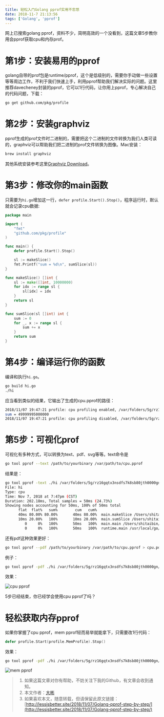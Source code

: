 ```yaml
---
title: 轻松入门Golang pprof实用不忽悠
date: 2018-11-7 21:13:56
tags: ['Golang', 'pprof']
---
```


网上已搜索golang pprof，资料不少，简明高效的一个没看到，这篇文章5步教你用会pprof获取cpu和内存prof。



# 第1步：安装易用的pprof

golang自带的prof包是runtime/pprof，这个是低级别的，需要你手动做一些设置等等周边工作，不利于我们快速上手，利用pprof帮助我们解决实际的问题。这里推荐davecheney封装的pprof，它可以1行代码，让你用上pprof，专心解决自己的代码问题，下载：

```bash
go get github.com/pkg/profile
```

<!--more-->

# 第2步：安装graphviz

pprof生成的prof文件时二进制的，需要把这个二进制的文件转换为我们人类可读的，graphviz可以帮助我们把二进制的prof文件转换为图像。Mac安装：

```bash
brew install graphviz
```

其他系统安装参考这里[Graphviz Download](https://www.graphviz.org/download/)。

# 第3步：修改你的main函数

只需要为`hi.go`增加这一行，`defer profile.Start().Stop()`，程序运行时，默认就会记录cpu数据: 

```go
package main

import (
	"fmt"
	"github.com/pkg/profile"
)

func main() {
	defer profile.Start().Stop()

	sl := makeSlice()
	fmt.Printf("sum = %d\n", sumSlice(sl))
}

func makeSlice() []int {
	sl := make([]int, 10000000)
	for idx := range sl {
		sl[idx] = idx
	}
	return sl
}

func sumSlice(sl []int) int {
	sum := 0
	for _, x := range sl {
		sum += x
	}
	return sum
}
```



# 第4步：编译运行你的函数

编译和执行`hi.go`。

```bash
go build hi.go
./hi
```

应当看到类似的结果，它输出了生成的cpu.pprof的路径：

```bash
2018/11/07 19:47:21 profile: cpu profiling enabled, /var/folders/5g/rz16gqtx3nsdfs7k8sb80jth0000gn/T/profile046201825/cpu.pprof
sum = 49999995000000
2018/11/07 19:47:21 profile: cpu profiling disabled, /var/folders/5g/rz16gqtx3nsdfs7k8sb80jth0000gn/T/profile046201825/cpu.pprof
```

# 第5步：可视化prof

可视化有多种方式，可以转换为text、pdf、svg等等。text命令是

```bash
go tool pprof --text /path/to/yourbinary /var/path/to/cpu.pprof
```

结果是：

```bash
go tool pprof -text ./hi /var/folders/5g/rz16gqtx3nsdfs7k8sb80jth0000gn/T/profile046201825/cpu.pprof
File: hi
Type: cpu
Time: Nov 7, 2018 at 7:47pm (CST)
Duration: 202.18ms, Total samples = 50ms (24.73%)
Showing nodes accounting for 50ms, 100% of 50ms total
      flat  flat%   sum%        cum   cum%
      40ms 80.00% 80.00%       40ms 80.00%  main.makeSlice /Users/shitaibin/go/src/github.com/shitaibin/awesome/hi.go
      10ms 20.00%   100%       10ms 20.00%  main.sumSlice /Users/shitaibin/go/src/github.com/shitaibin/awesome/hi.go
         0     0%   100%       50ms   100%  main.main /Users/shitaibin/go/src/github.com/shitaibin/awesome/hi.go
         0     0%   100%       50ms   100%  runtime.main /usr/local/go/src/runtime/proc.go
```

还有pdf这种效果更好：

```bash
go tool pprof --pdf /path/to/yourbinary /var/path/to/cpu.pprof > cpu.pdf
```

例子：

```bash
go tool pprof -pdf ./hi /var/folders/5g/rz16gqtx3nsdfs7k8sb80jth0000gn/T/profile046201825/cpu.pprof > cpu.pdf
```

效果：

![cpu pprof](http://img.lessisbetter.site/2018-12-cpu-pprof.png
)

5步已经结束，你已经学会使用cpu pprof了吗？

# 轻松获取内存pprof

如果你掌握了cpu pprof，mem pprof轻而易举就能拿下，只需要改1行代码：

```go
defer profile.Start(profile.MemProfile).Stop()
```

效果：

```bash
go tool pprof -pdf ./hi /var/folders/5g/rz16gqtx3nsdfs7k8sb80jth0000gn/T/profile986580758/mem.pprof > mem.pdf
```


![mem pprof](http://img.lessisbetter.site/2018-12-mem.pprof.png)


> 1. 如果这篇文章对你有帮助，不妨关注下我的Github，有文章会收到通知。
> 2. 本文作者：[大彬](http://lessisbetter.site/about/)
> 3. 如果喜欢本文，随意转载，但请保留此原文链接：[http://lessisbetter.site/2018/11/07/Golang-pprof-step-by-step/](http://lessisbetter.site/2018/11/07/Golang-pprof-step-by-step/)